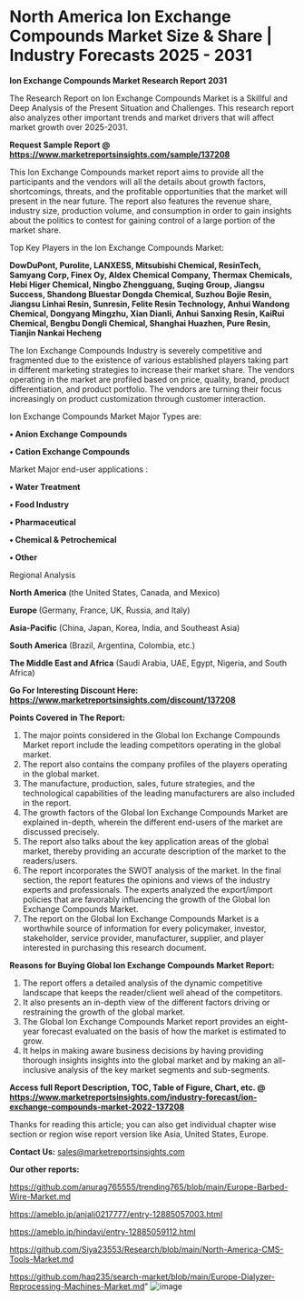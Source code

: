 # North America Ion Exchange Compounds Market Size & Share | Industry Forecasts 2025 - 2031

<strong>Ion Exchange Compounds Market Research Report 2031</strong>

The Research Report on Ion Exchange Compounds Market is a Skillful and Deep Analysis of the Present Situation and Challenges. This research report also analyzes other important trends and market drivers that will affect market growth over 2025-2031.

<strong>Request Sample Report @ <a href=https://www.marketreportsinsights.com/sample/137208>https://www.marketreportsinsights.com/sample/137208</a></strong>

This Ion Exchange Compounds market report aims to provide all the participants and the vendors will all the details about growth factors, shortcomings, threats, and the profitable opportunities that the market will present in the near future. The report also features the revenue share, industry size, production volume, and consumption in order to gain insights about the politics to contest for gaining control of a large portion of the market share.

Top Key Players in the Ion Exchange Compounds Market:

<strong>DowDuPont, Purolite, LANXESS, Mitsubishi Chemical, ResinTech, Samyang Corp, Finex Oy, Aldex Chemical Company, Thermax Chemicals, Hebi Higer Chemical, Ningbo Zhengguang, Suqing Group, Jiangsu Success, Shandong Bluestar Dongda Chemical, Suzhou Bojie Resin, Jiangsu Linhai Resin, Sunresin, Felite Resin Technology, Anhui Wandong Chemical, Dongyang Mingzhu, Xian Dianli, Anhui Sanxing Resin, KaiRui Chemical, Bengbu Dongli Chemical, Shanghai Huazhen, Pure Resin, Tianjin Nankai Hecheng</strong>

The Ion Exchange Compounds Industry is severely competitive and fragmented due to the existence of various established players taking part in different marketing strategies to increase their market share. The vendors operating in the market are profiled based on price, quality, brand, product differentiation, and product portfolio. The vendors are turning their focus increasingly on product customization through customer interaction.

Ion Exchange Compounds Market Major Types are:

<strong>• Anion Exchange Compounds

• Cation Exchange Compounds</strong>

Market Major end-user applications :

<strong>• Water Treatment

• Food Industry

• Pharmaceutical

• Chemical & Petrochemical

• Other</strong>

Regional Analysis

</u><strong><b>North America</b></strong> (the United States, Canada, and Mexico)

<strong><b>Europe </b></strong>(Germany, France, UK, Russia, and Italy)

<strong><b>Asia-Pacific</b></strong> (China, Japan, Korea, India, and Southeast Asia)

<strong><b>South America</b></strong> (Brazil, Argentina, Colombia, etc.)

<strong><b>The Middle East and Africa</b></strong> (Saudi Arabia, UAE, Egypt, Nigeria, and South Africa)

<strong>Go For Interesting Discount Here: <a href=https://www.marketreportsinsights.com/discount/137208>https://www.marketreportsinsights.com/discount/137208</a></strong>

<strong>Points Covered in The Report:</strong>
<ol>
  <li>The major points considered in the Global Ion Exchange Compounds Market report include the leading competitors operating in the global market.</li>
  <li>The report also contains the company profiles of the players operating in the global market.</li>
  <li>The manufacture, production, sales, future strategies, and the technological capabilities of the leading manufacturers are also included in the report.</li>
  <li>The growth factors of the Global Ion Exchange Compounds Market are explained in-depth, wherein the different end-users of the market are discussed precisely.</li>
  <li>The report also talks about the key application areas of the global market, thereby providing an accurate description of the market to the readers/users.</li>
  <li>The report incorporates the SWOT analysis of the market. In the final section, the report features the opinions and views of the industry experts and professionals. The experts analyzed the export/import policies that are favorably influencing the growth of the Global Ion Exchange Compounds Market.</li>
  <li>The report on the Global Ion Exchange Compounds Market is a worthwhile source of information for every policymaker, investor, stakeholder, service provider, manufacturer, supplier, and player interested in purchasing this research document.</li>
</ol>
<strong>Reasons for Buying Global Ion Exchange Compounds Market Report:</strong>

<ol>
  <li>The report offers a detailed analysis of the dynamic competitive landscape that keeps the reader/client well ahead of the competitors.</li>
  <li>It also presents an in-depth view of the different factors driving or restraining the growth of the global market.</li>
  <li>The Global Ion Exchange Compounds Market report provides an eight-year forecast evaluated on the basis of how the market is estimated to grow.</li>
  <li>It helps in making aware business decisions by having providing thorough insights insights into the global market and by making an all-inclusive analysis of the key market segments and sub-segments.</li>
</ol>
<strong>Access full Report Description, TOC, Table of Figure, Chart, etc. @ <a href=https://www.marketreportsinsights.com/industry-forecast/ion-exchange-compounds-market-2022-137208>https://www.marketreportsinsights.com/industry-forecast/ion-exchange-compounds-market-2022-137208</a></strong>


Thanks for reading this article; you can also get individual chapter wise section or region wise report version like Asia, United States, Europe.

<strong>Contact Us:</strong>
sales@marketreportsinsights.com

<strong>Our other reports:</strong>

<a href=https://github.com/anurag765555/trending765/blob/main/Europe-Barbed-Wire-Market.md>https://github.com/anurag765555/trending765/blob/main/Europe-Barbed-Wire-Market.md</a>

<a href=https://ameblo.jp/anjali0217777/entry-12885057003.html>https://ameblo.jp/anjali0217777/entry-12885057003.html</a>

<a href=https://ameblo.jp/hindavi/entry-12885059112.html>https://ameblo.jp/hindavi/entry-12885059112.html</a>

<a href=https://github.com/Siya23553/Research/blob/main/North-America-CMS-Tools-Market.md>https://github.com/Siya23553/Research/blob/main/North-America-CMS-Tools-Market.md</a>

<a href=https://github.com/haq235/search-market/blob/main/Europe-Dialyzer-Reprocessing-Machines-Market.md>https://github.com/haq235/search-market/blob/main/Europe-Dialyzer-Reprocessing-Machines-Market.md</a>"
![image](https://github.com/user-attachments/assets/2943d56f-4467-47c4-86f5-10ce16949bcc)
